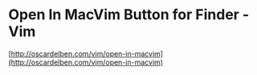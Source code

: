 <!--
id: 641474987
link: http://tumblr.atmos.org/post/641474987/open-in-macvim-button-for-finder-vim
slug: open-in-macvim-button-for-finder-vim
date: Fri May 28 2010 12:29:01 GMT-0700 (PDT)
publish: 2010-05-028
tags: 
title: Open In MacVim Button for Finder - Vim
-->


Open In MacVim Button for Finder - Vim
======================================

[http://oscardelben.com/vim/open-in-macvim](http://oscardelben.com/vim/open-in-macvim)

